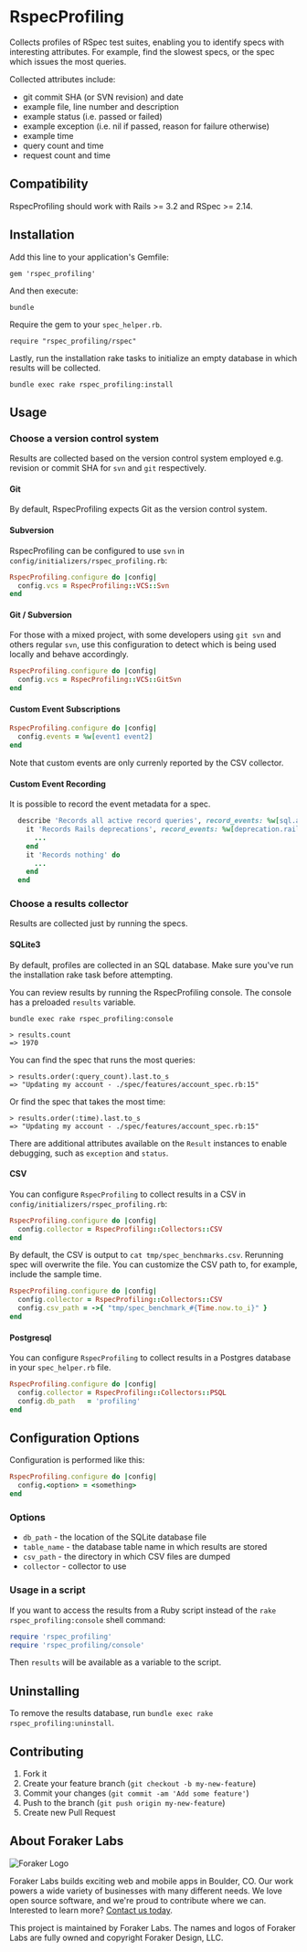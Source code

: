 # RspecProfiling

Collects profiles of RSpec test suites, enabling you to identify specs
with interesting attributes. For example, find the slowest specs, or the
spec which issues the most queries.

Collected attributes include:
- git commit SHA (or SVN revision) and date
- example file, line number and description
- example status (i.e. passed or failed)
- example exception (i.e. nil if passed, reason for failure otherwise)
- example time
- query count and time
- request count and time

## Compatibility

RspecProfiling should work with Rails >= 3.2 and RSpec >= 2.14.

## Installation

Add this line to your application's Gemfile:

```
gem 'rspec_profiling'
```

And then execute:

```
bundle
```

Require the gem to your `spec_helper.rb`.

```
require "rspec_profiling/rspec"
```

Lastly, run the installation rake tasks to initialize an empty database in
which results will be collected.

```
bundle exec rake rspec_profiling:install
```

## Usage

### Choose a version control system

Results are collected based on the version control system employed e.g. revision or commit SHA for `svn` and `git` respectively.

#### Git

By default, RspecProfiling expects Git as the version control system.

#### Subversion

RspecProfiling can be configured to use `svn` in `config/initializers/rspec_profiling.rb`:

```Ruby
RspecProfiling.configure do |config|
  config.vcs = RspecProfiling::VCS::Svn
end
```

#### Git / Subversion

For those with a mixed project, with some developers using `git svn` and others regular `svn`, use this configuration to detect which is being used locally and behave accordingly.

```Ruby
RspecProfiling.configure do |config|
  config.vcs = RspecProfiling::VCS::GitSvn
end
```

#### Custom Event Subscriptions

```Ruby
RspecProfiling.configure do |config|
  config.events = %w[event1 event2]
end
```

Note that custom events are only currenly reported by the CSV collector.

#### Custom Event Recording

It is possible to record the event metadata for a spec.

```Ruby
  describe 'Records all active record queries', record_events: %w[sql.active_record] do
    it 'Records Rails deprecations', record_events: %w[deprecation.rails] do
      ...
    end
    it 'Records nothing' do
      ...
    end
  end
```

### Choose a results collector

Results are collected just by running the specs.

#### SQLite3

By default, profiles are collected in an SQL database. Make sure you've
run the installation rake task before attempting.

You can review results by running the RspecProfiling console.
The console has a preloaded `results` variable.

```
bundle exec rake rspec_profiling:console

> results.count
=> 1970
```

You can find the spec that runs the most queries:

```
> results.order(:query_count).last.to_s
=> "Updating my account - ./spec/features/account_spec.rb:15"
```

Or find the spec that takes the most time:

```
> results.order(:time).last.to_s
=> "Updating my account - ./spec/features/account_spec.rb:15"
```

There are additional attributes available on the `Result` instances to enable
debugging, such as `exception` and `status`.

#### CSV

You can configure `RspecProfiling` to collect results in a CSV in `config/initializers/rspec_profiling.rb`:

```Ruby
RspecProfiling.configure do |config|
  config.collector = RspecProfiling::Collectors::CSV
end
```

By default, the CSV is output to `cat tmp/spec_benchmarks.csv`.
Rerunning spec will overwrite the file. You can customize the CSV path
to, for example, include the sample time.

```Ruby
RspecProfiling.configure do |config|
  config.collector = RspecProfiling::Collectors::CSV
  config.csv_path = ->{ "tmp/spec_benchmark_#{Time.now.to_i}" }
end
```

#### Postgresql

You can configure `RspecProfiling` to collect results in a Postgres database
in your `spec_helper.rb` file.

```Ruby
RspecProfiling.configure do |config|
  config.collector = RspecProfiling::Collectors::PSQL
  config.db_path   = 'profiling'
end
```

## Configuration Options

Configuration is performed like this:

```Ruby
RspecProfiling.configure do |config|
  config.<option> = <something>
end
```

### Options

- `db_path` - the location of the SQLite database file
- `table_name` - the database table name in which results are stored
- `csv_path` - the directory in which CSV files are dumped
- `collector` - collector to use

### Usage in a script

If you want to access the results from a Ruby script instead of the `rake rspec_profiling:console` shell command:

```ruby
require 'rspec_profiling'
require 'rspec_profiling/console'
```

Then `results` will be available as a variable to the script.

## Uninstalling

To remove the results database, run `bundle exec rake rspec_profiling:uninstall`.

## Contributing

1. Fork it
2. Create your feature branch (`git checkout -b my-new-feature`)
3. Commit your changes (`git commit -am 'Add some feature'`)
4. Push to the branch (`git push origin my-new-feature`)
5. Create new Pull Request

## About Foraker Labs

![Foraker Logo](http://assets.foraker.com/attribution_logo.png)

Foraker Labs builds exciting web and mobile apps in Boulder, CO. Our work powers a wide variety of businesses with many different needs. We love open source software, and we're proud to contribute where we can. Interested to learn more? [Contact us today](https://www.foraker.com/contact-us).

This project is maintained by Foraker Labs. The names and logos of Foraker Labs are fully owned and copyright Foraker Design, LLC.
